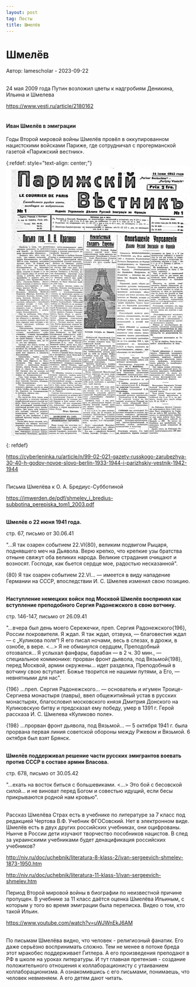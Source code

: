```yaml
---
layout: post
tag: Посты
title: Шмелёв
---
```


# Шмелёв

Автор: lamescholar - 2023-09-22
<br><br>

24 мая 2009 года Путин возложил цветы к надгробиям Деникина, Ильина и Шмелева

<https://www.vesti.ru/article/2180162>
<br><br>

#### Иван Шмелёв в эмиграции

Годы Второй мировой войны Шмелёв провёл в оккупированном нацистскими войсками Париже, где сотрудничал с прогерманской газетой «Парижский вестник».

{:refdef: style="text-align: center;"}
[![Вестник](/images/le-courrier-de-paris.jpg)](https://vtoraya-literatura.com/razdel_2099_str_1.html)
{: refdef}

<https://cyberleninka.ru/article/n/99-02-021-gazety-russkogo-zarubezhya-30-40-h-godov-novoe-slovo-berlin-1933-1944-i-parizhskiy-vestnik-1942-1944>
<br><br>

Письма Шмелёва к О. А. Бредиус-Субботиной

<https://imwerden.de/pdf/shmelev_i_bredius-subbotina_perepiska_tom1_2003.pdf>
<br><br>

**Шмелёв о 22 июня 1941 года.**

стр. 67, письмо от 30.06.41

"...Я так озарен событием 22.VI{80}, великим подвигом Рыцаря, поднявшего меч на Дьявола. Верю крепко, что крепкие узы братства отныне свяжут оба великих народа. Великие страдания очищают и возносят. Господи, как бьется сердце мое, радостью несказанной".

{80} Я так озарен событием 22.VI... — имеется в виду нападение Германии на СССР, впоследствии И. С. Шмелев изменил свою позицию.
<br><br>

**Наступление немецких войск под Москвой Шмелёв воспринял как вступление преподобного Сергия Радонежского в свою вотчину.**

стр. 146-147, письмо от 26.09.41

"…вчера был день моего Сережечки, преп. Сергия Радонежского{196}, России покровителя. Я ждал. Я так ждал, отзвука, — благовестия ждал — с „Куликова поля“! Я его писал ночами, весь в слезах, в дрожи, в ознобе, в вере. <…> Я не обманулся сердцем, Преподобный отозвался... Я услыхал фанфары, барабан — в 2 ч. 30 мин., — специальное коммюнике: прорван фронт дьявола, под Вязьмой{198}, перед Москвой, армии окружены... идет разделка, Преподобный в вотчину свою вступает. Божье творится не нашими путями, а Его, — невнятными для нас".

{196} ...преп. Сергия Радонежского... — основатель и игумен Троице-Сергиева монастыря (лавры), ввел общежитийный устав в русских монастырях, благословил московского князя Дмитрия Донского на Куликовскую битву и предсказал ему победу, умер в 1391 г. Герой рассказа И. С. Шмелева «Куликово поле».

{198} ...прорван фронт дьявола, под Вязьмой... — 5 октября 1941 г. была прорвана первая линия советской обороны между Ржевом и Вязьмой. 6 октября был взят Брянск.
<br><br>

**Шмелёв поддерживал решение части русских эмигрантов воевать против СССР в составе армии Власова.**

стр. 678, письмо от 30.05.42

"…ехать на восток биться с большевиками. <…> Это бой с бесовской силой… и не виноват перед Богом и совестью идущий, если бесы прикрываются родной нам кровью".
<br><br>

Рассказ Шмелёва Страх есть в учебнике по литературе за 7 класс под редакцией Чертова В.Ф. Учебник ФГОСовский. Нет в электронном виде. Шмелёв есть в двух других российских учебниках, они оцифрованы. Нынче в России дети изучают творчество пособников нацистов. В след за украинскими учебниками будет денацификация российских учебников?

<http://niv.ru/doc/uchebnik/literatura-8-klass-2/ivan-sergeevich-shmelev-1873-1950.htm>

<http://niv.ru/doc/uchebnik/literatura-11-klass-1/ivan-sergeevich-shmelev.htm>

Период Второй мировой войны в биографии по неизвестной причине пропущен. В учебнике за 11 класс даётся оценка Шмелёва Ильиным, с которым у того во время эмиграции была переписка. Видео о том, кто такой Ильин.

<https://www.youtube.com/watch?v=uWJWnEkJ6AM>
<br><br>

По письмам Шмелёва видно, что человек - религиозный фанатик. Его даже серьёзно воспринимать сложно. Тем не менее в потоке бреда этот мракобес поддерживает Гитлера. А его произведения преподают в РФ в школе на уроках литературы. И тут главная претензия - создание положительного отношения к коллаборационисту с утаиванием коллаборационизма. А ознакомившись с его письмами, понимаешь, что человек невменяем. А его детям дают читать.